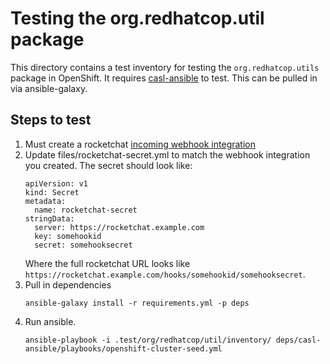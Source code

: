 # Testing the org.redhatcop.util package

This directory contains a test inventory for testing the `org.redhatcop.utils` package in OpenShift. It requires [casl-ansible](https://github.com/redhat-cop/casl-ansible.git) to test. This can be pulled in via ansible-galaxy.

## Steps to test

1. Must create a rocketchat [incoming webhook integration](https://rocket.chat/docs/administrator-guides/integrations/)
2. Update files/rocketchat-secret.yml to match the webhook integration you created. The secret should look like:
    ```
    apiVersion: v1
    kind: Secret
    metadata:
      name: rocketchat-secret
    stringData:
      server: https://rocketchat.example.com
      key: somehookid
      secret: somehooksecret
    ```
    Where the full rocketchat URL looks like `https://rocketchat.example.com/hooks/somehookid/somehooksecret`.
3. Pull in dependencies
    ```
    ansible-galaxy install -r requirements.yml -p deps
    ```
4. Run ansible.
    ```
    ansible-playbook -i .test/org/redhatcop/util/inventory/ deps/casl-ansible/playbooks/openshift-cluster-seed.yml
    ```
